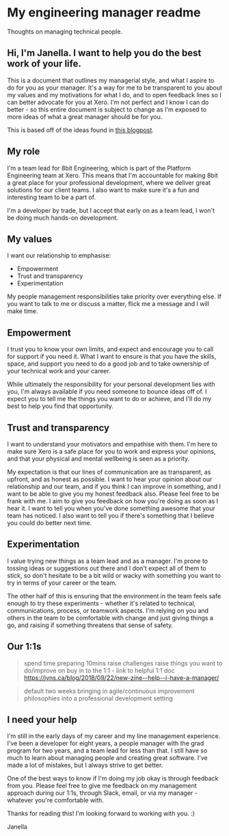 # My engineering manager readme
Thoughts on managing technical people.

## Hi, I'm Janella. I want to help you do the best work of your life.

This is a document that outlines my managerial style, and what I aspire to do for you as your manager. It's a way for me to be transparent to you about my values and my motivations for what I do, and to open feedback lines so I can better advocate for you at Xero. I'm not perfect and I know I can do better - so this entire document is subject to change as I'm exposed to more ideas of what a great manager should be for you.

This is based off of the ideas found in [this blogpost](https://matthewnewkirk.com/2017/09/20/share-your-manager-readme/).

## My role

I'm a team lead for 8bit Engineering, which is part of the Platform Engineering team at Xero. This means that I'm accountable for making 8bit a great place for your professional development, where we deliver great solutions for our client teams. I also want to make sure it's a fun and interesting team to be a part of.

I'm a developer by trade, but I accept that early on as a team lead, I won't be doing much hands-on development.

## My values

I want our relationship to emphasise:
* Empowerment
* Trust and transparency
* Experimentation

My people management responsibilities take priority over everything else. If you want to talk to me or discuss a matter, flick me a message and I will make time.

## Empowerment

I trust you to know your own limits, and expect and encourage you to call for support if you need it. What I want to ensure is that you have the skills, space, and support you need to do a good job and to take ownership of your technical work and your career.

While ultimately the responsibility for your personal development lies with you, I'm always available if you need someone to bounce ideas off of. I expect you to tell me the things you want to do or achieve, and I'll do my best to help you find that opportunity.

## Trust and transparency

I want to understand your motivators and empathise with them. I'm here to make sure Xero is a safe place for you to work and express your opinions, and that your physical and mental wellbeing is seen as a priority. 

My expectation is that our lines of communication are as transparent, as upfront, and as honest as possible. I want to hear your opinion about our relationship and our team, and if you think I can improve in something, and I want to be able to give you my honest feedback also. Please feel free to be frank with me. I aim to give you feedback on how you're doing as soon as I hear it. I want to tell you when you've done something awesome that your team has noticed. I also want to tell you if there's something that I believe you could do better next time.

## Experimentation

I value trying new things as a team lead and as a manager. I'm prone to tossing ideas or suggestions out there and I don't expect all of them to stick, so don't hesitate to be a bit wild or wacky with something you want to try in terms of your career or the team.

The other half of this is ensuring that the environment in the team feels safe enough to try these experiments - whether it's related to technical, communications, process, or teamwork aspects. I'm relying on you and others in the team to be comfortable with change and just giving things a go, and raising if something threatens that sense of safety.

## Our 1:1s
>spend time preparing 10mins
>raise challenges
>raise things you want to do/improve on
>buy in to the 1:1 - link to helpful 1:1 doc https://jvns.ca/blog/2018/09/22/new-zine--help--i-have-a-manager/

>default two weeks
>bringing in agile/continuous improvement philosophies into a professional development setting
>

## I need your help

I'm still in the early days of my career and my line management experience. I've been a developer for eight years, a people manager with the grad program for two years, and a team lead for less than that. I still have so much to learn about managing people and creating great software. I've made a lot of mistakes, but I always strive to get better.

One of the best ways to know if I'm doing my job okay is through feedback from you. Please feel free to give me feedback on my management approach during our 1:1s, through Slack, email, or via my manager - whatever you're comfortable with.

Thanks for reading this! I'm looking forward to working with you. :)

Janella
